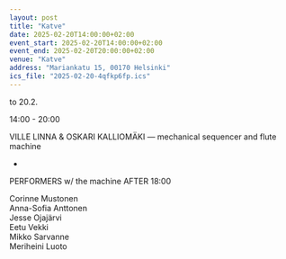 ```yaml
---
layout: post
title: "Katve"
date: 2025-02-20T14:00:00+02:00
event_start: 2025-02-20T14:00:00+02:00
event_end: 2025-02-20T20:00:00+02:00
venue: "Katve"
address: "Mariankatu 15, 00170 Helsinki"
ics_file: "2025-02-20-4qfkp6fp.ics"
---
```


to 20.2.  
  
14:00 - 20:00  
  
VILLE LINNA & OSKARI KALLIOMÄKI — mechanical sequencer and flute machine  
  
+   
  
PERFORMERS w/ the machine AFTER 18:00  
  
Corinne Mustonen  
Anna-Sofia Anttonen  
Jesse Ojajärvi  
Eetu Vekki  
Mikko Sarvanne  
Meriheini Luoto

